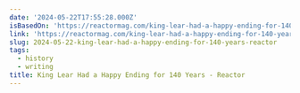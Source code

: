 ```yaml
---
date: '2024-05-22T17:55:28.000Z'
isBasedOn: 'https://reactormag.com/king-lear-had-a-happy-ending-for-140-years/'
link: 'https://reactormag.com/king-lear-had-a-happy-ending-for-140-years/'
slug: 2024-05-22-king-lear-had-a-happy-ending-for-140-years-reactor
tags:
  - history
  - writing
title: King Lear Had a Happy Ending for 140 Years - Reactor
---
```

 
